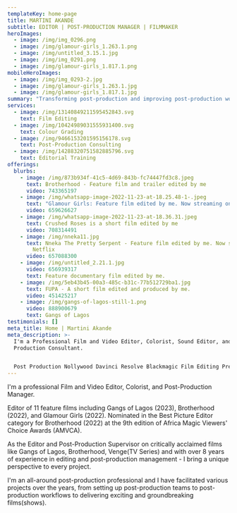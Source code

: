 ```yaml
---
templateKey: home-page
title: MARTINI AKANDE
subtitle: EDITOR | POST-PRODUCTION MANAGER | FILMMAKER
heroImages:
  - image: /img/img_0296.png
  - image: /img/glamour-girls_1.263.1.png
  - image: /img/untitled_3.15.1.jpg
  - image: /img/img_0291.png
  - image: /img/glamour-girls_1.817.1.png
mobileHeroImages:
  - image: /img/img_0293-2.jpg
  - image: /img/glamour-girls_1.263.1.jpg
  - image: /img/glamour-girls_1.817.1.jpg
summary: "Transforming post-production and improving post-production workflows. "
services:
  - image: /img/13140849211595452843.svg
    text: Film Editing
  - image: /img/10424989031555931400.svg
    text: Colour Grading
  - image: /img/9466153201595156178.svg
    text: Post-Production Consulting
  - image: /img/14288320751582885796.svg
    text: Editorial Training
offerings:
  blurbs:
    - image: /img/873b934f-41c5-4d69-843b-fc74447fd3c8.jpeg
      text: Brotherhood - Feature film and trailer edited by me
      video: 743365197
    - image: /img/whatsapp-image-2022-11-23-at-18.25.48-1-.jpeg
      text: "Glamour Girls: Feature film edited by me. Now streaming on Netflix"
      video: 659626627
    - image: /img/whatsapp-image-2022-11-23-at-18.36.31.jpeg
      text: Crushed Roses is a short film edited by me
      video: 708314491
    - image: /img/nneka11.jpg
      text: Nneka The Pretty Serpent - Feature film edited by me. Now streaming on
        Netflix
      video: 657088300
    - image: /img/untitled_2.21.1.jpg
      video: 656939317
      text: Feature documentary film edited by me.
    - image: /img/5eb43b45-00a3-485c-b31c-77b512729ba1.jpg
      text: FUPA - A short film edited and produced by me.
      video: 451425217
    - image: /img/gangs-of-lagos-still-1.png
      video: 888900679
      text: Gangs of Lagos
testimonials: []
meta_title: Home | Martini Akande
meta_description: >-
  I'm a Professional Film and Video Editor, Colorist, Sound Editor, and Post
  Production Consultant.


  Post Production Nollywood Davinci Resolve Blackmagic Film Editing Premiere Pro Colour Grading
---
```

I'm a professional Film and Video Editor, Colorist, and Post-Production Manager.

Editor of 11 feature films including Gangs of Lagos (2023), Brotherhood (2022), and Glamour Girls (2022). Nominated in the Best Picture Editor category for Brotherhood (2022) at the 9th edition of Africa Magic Viewers' Choice Awards (AMVCA).

As the Editor and Post-Production Supervisor on critically acclaimed films like Gangs of Lagos, Brotherhood, Venge(TV Series) and with over 8 years of experience in editing and post-production management - I bring a unique perspective to every project.

I'm an all-around post-production professional and I have facilitated various projects over the years, from setting up post-production teams to post-production workflows to delivering exciting and groundbreaking films(shows).